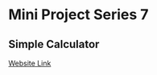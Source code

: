 # Mini Project Series 7
## Simple Calculator

[Website Link](https://furantuturu.github.io/simple-calculator/)